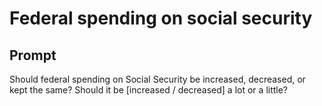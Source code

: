 # Federal spending on social security

## Prompt
Should federal spending on Social Security be increased, decreased, or kept the same? Should it be [increased / decreased] a lot or a little?

